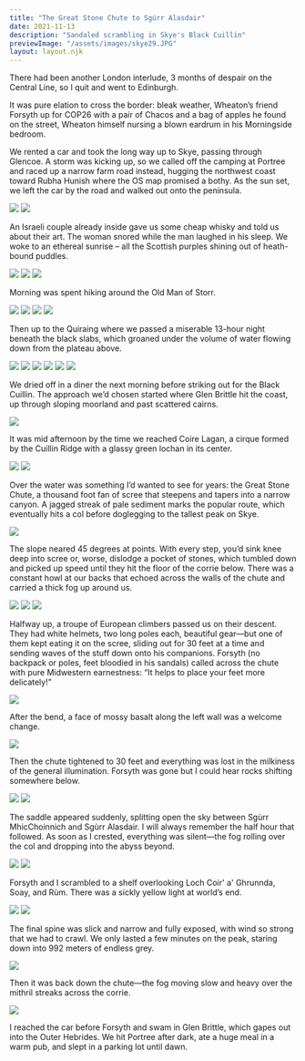 ```yaml
---
title: "The Great Stone Chute to Sgúrr Alasdair"
date: 2021-11-13
description: "Sandaled scrambling in Skye's Black Cuillin"
previewImage: "/assets/images/skye29.JPG"
layout: layout.njk
---
```

There had been another London interlude, 3 months of despair on the Central Line, so I quit and went to Edinburgh.

It was pure elation to cross the border: bleak weather, Wheaton’s friend Forsyth up for COP26 with a pair of Chacos and a bag of apples he found on the street, Wheaton himself nursing a blown eardrum in his Morningside bedroom.

We rented a car and took the long way up to Skye, passing through Glencoe. A storm was kicking up, so we called off the camping at Portree and raced up a narrow farm road instead, hugging the northwest coast toward Rubha Hunish where the OS map promised a bothy. As the sun set, we left the car by the road and walked out onto the peninsula.

![](/assets/images/skye1.JPG)
![](/assets/images/skye2.JPG)

An Israeli couple already inside gave us some cheap whisky and told us about their art. The woman snored while the man laughed in his sleep. We woke to an ethereal sunrise – all the Scottish purples shining out of heath-bound puddles.

![](/assets/images/skye3.JPG)
![](/assets/images/skye4.JPG)
![](/assets/images/skye5.JPG)

Morning was spent hiking around the Old Man of Storr.

![](/assets/images/skye6.JPG)
![](/assets/images/skye7.JPG)
![](/assets/images/skye8.JPG)
![](/assets/images/skye9.JPG)

Then up to the Quiraing where we passed a miserable 13-hour night beneath the black slabs, which groaned under the volume of water flowing down from the plateau above.

![](/assets/images/skye10.JPG)
![](/assets/images/skye11.JPG)
![](/assets/images/skye13.JPG)
![](/assets/images/skye14.JPG)
![](/assets/images/skye15.JPG)
![](/assets/images/skye16.JPG)


We dried off in a diner the next morning before striking out for the Black Cuillin. The approach we’d chosen started where Glen Brittle hit the coast, up through sloping moorland and past scattered cairns.

![](/assets/images/skye17.JPG)

It was mid afternoon by the time we reached Coire Lagan, a cirque formed by the Cuillin Ridge with a glassy green lochan in its center.

![](/assets/images/skye18.JPG)
![](/assets/images/skye19.JPG)

Over the water was something I’d wanted to see for years: the Great Stone Chute, a thousand foot fan of scree that steepens and tapers into a narrow canyon. A jagged streak of pale sediment marks the popular route, which eventually hits a col before doglegging to the tallest peak on Skye.

![](/assets/images/skye20.JPG)

The slope neared 45 degrees at points. With every step, you’d sink knee deep into scree or, worse, dislodge a pocket of stones, which tumbled down and picked up speed until they hit the floor of the corrie below. There was a constant howl at our backs that echoed across the walls of the chute and carried a thick fog up around us.

![](/assets/images/skye21.JPG)
![](/assets/images/skye22.jpg)
![](/assets/images/skye23.JPG)

Halfway up, a troupe of European climbers passed us on their descent. They had white helmets, two long poles each, beautiful gear—but one of them kept eating it on the scree, sliding out for 30 feet at a time and sending waves of the stuff down onto his companions. Forsyth (no backpack or poles, feet bloodied in his sandals) called across the chute with pure Midwestern earnestness: “It helps to place your feet more delicately!”

![](/assets/images/skye24.JPG)

After the bend, a face of mossy basalt along the left wall was a welcome change. 

![](/assets/images/skye25.JPG)

Then the chute tightened to 30 feet and everything was lost in the milkiness of the general illumination. Forsyth was gone but I could hear rocks shifting somewhere below.

![](/assets/images/skye26.JPG)
![](/assets/images/skye27.JPG)

The saddle appeared suddenly, splitting open the sky between Sgùrr MhicChoinnich and Sgùrr Alasdair. I will always remember the half hour that followed. As soon as I crested, everything was silent—the fog rolling over the col and dropping into the abyss beyond.

![](/assets/images/skye28.JPG)
![](/assets/images/skye29.JPG)

Forsyth and I scrambled to a shelf overlooking Loch Coir' a' Ghrunnda, Soay, and Rùm. There was a sickly yellow light at world’s end.

![](/assets/images/skye30.JPG)
![](/assets/images/skye31.JPG)

The final spine was slick and narrow and fully exposed, with wind so strong that we had to crawl. We only lasted a few minutes on the peak, staring down into 992 meters of endless grey.

![](/assets/images/skye32.JPG)

Then it was back down the chute—the fog moving slow and heavy over the mithril streaks across the corrie.

![](/assets/images/skye33.jpg)

I reached the car before Forsyth and swam in Glen Brittle, which gapes out into the Outer Hebrides. We hit Portree after dark, ate a huge meal in a warm pub, and slept in a parking lot until dawn.


